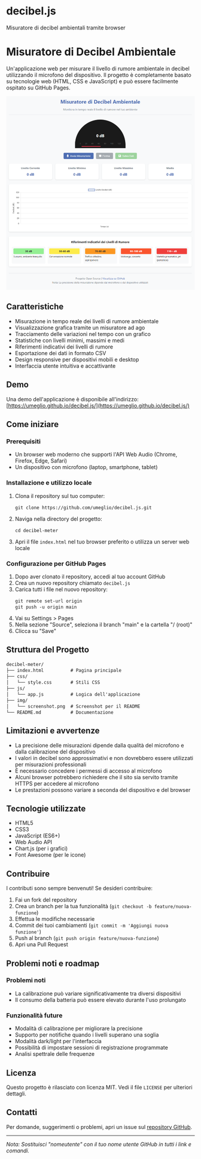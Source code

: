 # decibel.js
Misuratore di decibel ambientali tramite browser

# Misuratore di Decibel Ambientale

Un'applicazione web per misurare il livello di rumore ambientale in decibel utilizzando il microfono del dispositivo. Il progetto è completamente basato su tecnologie web (HTML, CSS e JavaScript) e può essere facilmente ospitato su GitHub Pages.

![Screenshot dell'applicazione](screenshot.png)

## Caratteristiche

- Misurazione in tempo reale dei livelli di rumore ambientale
- Visualizzazione grafica tramite un misuratore ad ago
- Tracciamento delle variazioni nel tempo con un grafico
- Statistiche con livelli minimi, massimi e medi
- Riferimenti indicativi dei livelli di rumore
- Esportazione dei dati in formato CSV
- Design responsive per dispositivi mobili e desktop
- Interfaccia utente intuitiva e accattivante

## Demo

Una demo dell'applicazione è disponibile all'indirizzo: [https://umeglio.github.io/decibel.js/](https://umeglio.github.io/decibel.js/)

## Come iniziare

### Prerequisiti

- Un browser web moderno che supporti l'API Web Audio (Chrome, Firefox, Edge, Safari)
- Un dispositivo con microfono (laptop, smartphone, tablet)

### Installazione e utilizzo locale

1. Clona il repository sul tuo computer:
   ```
   git clone https://github.com/umeglio/decibel.js.git
   ```

2. Naviga nella directory del progetto:
   ```
   cd decibel-meter
   ```

3. Apri il file `index.html` nel tuo browser preferito o utilizza un server web locale

### Configurazione per GitHub Pages

1. Dopo aver clonato il repository, accedi al tuo account GitHub
2. Crea un nuovo repository chiamato `decibel.js`
3. Carica tutti i file nel nuovo repository:
   ```
   git remote set-url origin 
   git push -u origin main
   ```
4. Vai su Settings > Pages
5. Nella sezione "Source", seleziona il branch "main" e la cartella "/ (root)"
6. Clicca su "Save"

## Struttura del Progetto

```
decibel-meter/
├── index.html          # Pagina principale
├── css/
│   └── style.css       # Stili CSS
├── js/
│   └── app.js          # Logica dell'applicazione
├── img/
│   └── screenshot.png  # Screenshot per il README
└── README.md           # Documentazione
```

## Limitazioni e avvertenze

- La precisione delle misurazioni dipende dalla qualità del microfono e dalla calibrazione del dispositivo
- I valori in decibel sono approssimativi e non dovrebbero essere utilizzati per misurazioni professionali
- È necessario concedere i permessi di accesso al microfono
- Alcuni browser potrebbero richiedere che il sito sia servito tramite HTTPS per accedere al microfono
- Le prestazioni possono variare a seconda del dispositivo e del browser

## Tecnologie utilizzate

- HTML5
- CSS3
- JavaScript (ES6+)
- Web Audio API
- Chart.js (per i grafici)
- Font Awesome (per le icone)

## Contribuire

I contributi sono sempre benvenuti! Se desideri contribuire:

1. Fai un fork del repository
2. Crea un branch per la tua funzionalità (`git checkout -b feature/nuova-funzione`)
3. Effettua le modifiche necessarie
4. Commit dei tuoi cambiamenti (`git commit -m 'Aggiungi nuova funzione'`)
5. Push al branch (`git push origin feature/nuova-funzione`)
6. Apri una Pull Request

## Problemi noti e roadmap

### Problemi noti
- La calibrazione può variare significativamente tra diversi dispositivi
- Il consumo della batteria può essere elevato durante l'uso prolungato

### Funzionalità future
- Modalità di calibrazione per migliorare la precisione
- Supporto per notifiche quando i livelli superano una soglia
- Modalità dark/light per l'interfaccia
- Possibilità di impostare sessioni di registrazione programmate
- Analisi spettrale delle frequenze

## Licenza

Questo progetto è rilasciato con licenza MIT. Vedi il file `LICENSE` per ulteriori dettagli.

## Contatti

Per domande, suggerimenti o problemi, apri un issue sul [repository GitHub](https://github.com/umeglio/decibel.js/issues).

---

*Nota: Sostituisci "nomeutente" con il tuo nome utente GitHub in tutti i link e comandi.*

